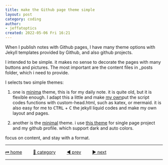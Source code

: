 ```yaml
---
title: make the Github page theme simple 
layout: post
category: coding
author: 
- jeffatoptics
created: 2022-05-06 Fri 16:21
---
```


When I publish notes with Github pages, I have many theme options with Jekyll templates provided by Github, and also github projects.

I intended to be simple. it makes no sense to decorate the pages with many buttons and pictures.
The most important are the content files in _posts folder, which i need to provide.


I selects two simple themes:

1. one is [minima](https://github.com/jekyll/minima) theme, this is for my daily note. it is quite old, but it is flexible enough. I adapt this a little and make [my own](https://github.com/jekyll/minima)put the script codes functions with custom-head.html, such as katex, or mermaid. it is also easy for me to <kbd>CTRL</kbd> + <kbd>C</kbd> the jekyll liquid codes and make my own layout and pages.

1. another is the [minimal](https://github.com/pages-themes/minimal) theme. i use [this theme](https://github.com/godalming123/minimal) for single page project and my github profile. which support dark and auto colors.

focus on content, and stay with a format.






---

[⏮ home](../index.md) &nbsp; &nbsp; &nbsp; &nbsp; [🔀 category](../category.md) &nbsp; &nbsp; &nbsp; &nbsp; [◀️ prev]() &nbsp; &nbsp; &nbsp; &nbsp; [▶️ next]()

---
